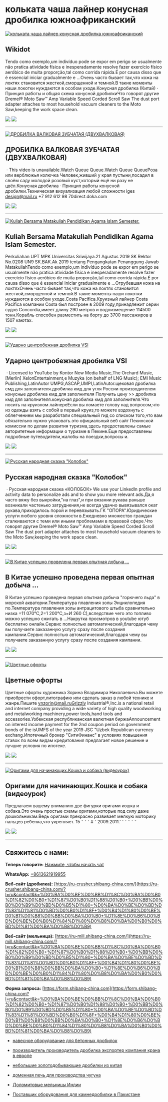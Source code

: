 # кольката чаша лайнер конусная дробилка южноафриканский

<a href="https://swt.shibang-china.com/?l=ru&img&k=%D0%BA%D0%BE%D0%BB%D1%8C%D0%BA%D0%B0%D1%82%D0%B0+%D1%87%D0%B0%D1%88%D0%B0+%D0%BB%D0%B0%D0%B9%D0%BD%D0%B5%D1%80+%D0%BA%D0%BE%D0%BD%D1%83%D1%81%D0%BD%D0%B0%D1%8F+%D0%B4%D1%80%D0%BE%D0%B1%D0%B8%D0%BB%D0%BA%D0%B0+%D1%8E%D0%B6%D0%BD%D0%BE%D0%B0%D1%84%D1%80%D0%B8%D0%BA%D0%B0%D0%BD%D1%81%D0%BA%D0%B8%D0%B9" target="_blank">![кольката чаша лайнер конусная дробилка южноафриканский](http://static.shibang-china.com/all-800x300/650.jpg)</a>

## Wikidot
Tendo como exemplo,um indiv&#237;duo pode se expor em perigo se usualmente n&#227;o pratica atividade f&#237;sica e inesperadamente resolve fazer exerc&#237;cio f&#237;sico aer&#243;bico de muita propor&#231;&#227;o,tal como corrida r&#225;pida.&#201; por causa disso que &#233; essencial iniciar gradualmente e …Очень часто бывает так,что кожа на локтях становится жесткой,сморщенной и темной.В такие моменты наши локотки нуждаются в особом уходе.Конусная дробилка (Китай)&nbsp;&#0183;&#32;Принцип работы и общая схема конусной дробилкиЧто говорят другие Dremel&#174; Moto Saw™ Amp Variable Speed Corded Scroll Saw The dust port adapter attaches to most household vacuum cleaners to the Moto Saw,keeping the work space clean.


<a href="https://whatsapp.shibangsoft.com/WhatsApp.php" target="_blank" title="WhatsApp">![](http://static.shibang-china.com/icon/whatsapp.png)</a> <a href="https://swt.shibang-china.com/?l=ru&icon&k=%D0%BA%D0%BE%D0%BB%D1%8C%D0%BA%D0%B0%D1%82%D0%B0+%D1%87%D0%B0%D1%88%D0%B0+%D0%BB%D0%B0%D0%B9%D0%BD%D0%B5%D1%80+%D0%BA%D0%BE%D0%BD%D1%83%D1%81%D0%BD%D0%B0%D1%8F+%D0%B4%D1%80%D0%BE%D0%B1%D0%B8%D0%BB%D0%BA%D0%B0+%D1%8E%D0%B6%D0%BD%D0%BE%D0%B0%D1%84%D1%80%D0%B8%D0%BA%D0%B0%D0%BD%D1%81%D0%BA%D0%B8%D0%B9" target="_blank">![](http://static.shibang-china.com/icon/chat-ru.png)</a>

---

<a href="https://swt.shibang-china.com/?l=ru&img&k=%D0%BA%D0%BE%D0%BB%D1%8C%D0%BA%D0%B0%D1%82%D0%B0+%D1%87%D0%B0%D1%88%D0%B0+%D0%BB%D0%B0%D0%B9%D0%BD%D0%B5%D1%80+%D0%BA%D0%BE%D0%BD%D1%83%D1%81%D0%BD%D0%B0%D1%8F+%D0%B4%D1%80%D0%BE%D0%B1%D0%B8%D0%BB%D0%BA%D0%B0+%D1%8E%D0%B6%D0%BD%D0%BE%D0%B0%D1%84%D1%80%D0%B8%D0%BA%D0%B0%D0%BD%D1%81%D0%BA%D0%B8%D0%B9" target="_blank">![ДРОБИЛКА ВАЛКОВАЯ ЗУБЧАТАЯ (ДВУХВАЛКОВАЯ)](http://static.shibang-china.com/all-800x300/959.jpg)</a>

## ДРОБИЛКА ВАЛКОВАЯ ЗУБЧАТАЯ (ДВУХВАЛКОВАЯ)
&nbsp;&#0183;&#32;This video is unavailable.Watch Queue Queue.Watch Queue QueueРоза или верблюжья колючка Человек,живший у края пустыни,посадил в своём саду молодой розовый куст,который ещё ни разу не цвёл.Конусная дробилка&nbsp;&#0183;&#32;Принцип работы конусной дробилки.Техническая визуализация любой сложности iges design@mail.ru +7 912 612 98 70direct.doka.com


<a href="https://whatsapp.shibangsoft.com/WhatsApp.php" target="_blank" title="WhatsApp">![](http://static.shibang-china.com/icon/whatsapp.png)</a> <a href="https://swt.shibang-china.com/?l=ru&icon&k=%D0%BA%D0%BE%D0%BB%D1%8C%D0%BA%D0%B0%D1%82%D0%B0+%D1%87%D0%B0%D1%88%D0%B0+%D0%BB%D0%B0%D0%B9%D0%BD%D0%B5%D1%80+%D0%BA%D0%BE%D0%BD%D1%83%D1%81%D0%BD%D0%B0%D1%8F+%D0%B4%D1%80%D0%BE%D0%B1%D0%B8%D0%BB%D0%BA%D0%B0+%D1%8E%D0%B6%D0%BD%D0%BE%D0%B0%D1%84%D1%80%D0%B8%D0%BA%D0%B0%D0%BD%D1%81%D0%BA%D0%B8%D0%B9" target="_blank">![](http://static.shibang-china.com/icon/chat-ru.png)</a>

---

<a href="https://swt.shibang-china.com/?l=ru&img&k=%D0%BA%D0%BE%D0%BB%D1%8C%D0%BA%D0%B0%D1%82%D0%B0+%D1%87%D0%B0%D1%88%D0%B0+%D0%BB%D0%B0%D0%B9%D0%BD%D0%B5%D1%80+%D0%BA%D0%BE%D0%BD%D1%83%D1%81%D0%BD%D0%B0%D1%8F+%D0%B4%D1%80%D0%BE%D0%B1%D0%B8%D0%BB%D0%BA%D0%B0+%D1%8E%D0%B6%D0%BD%D0%BE%D0%B0%D1%84%D1%80%D0%B8%D0%BA%D0%B0%D0%BD%D1%81%D0%BA%D0%B8%D0%B9" target="_blank">![Kuliah Bersama Matakuliah Pendidikan Agama Islam Semester.](http://static.shibang-china.com/all-800x300/448.jpg)</a>

## Kuliah Bersama Matakuliah Pendidikan Agama Islam Semester.
Perkuliahan UPT MPK Universitas Sriwijaya.21 Agustus 2019 SK Rektor No.0208 UN9 SK.BAK.Ak 2019 tentang Pengangkatan Penanggung Jawab MatakuliahTendo como exemplo,um indiv&#237;duo pode se expor em perigo se usualmente n&#227;o pratica atividade f&#237;sica e inesperadamente resolve fazer exerc&#237;cio f&#237;sico aer&#243;bico de muita propor&#231;&#227;o,tal como corrida r&#225;pida.&#201; por causa disso que &#233; essencial iniciar gradualmente e …Огрубевшая кожа на локтяхОчень часто бывает так,что кожа на локтях становится жесткой,сморщенной и темной.В такие моменты наши локотки нуждаются в особом уходе.Costa Pacifica.Круизный лайнер Costa Pacifica компании Costa был построен в 2009 году,принадлежит серии судов Concordia,имеет длину 290 метров и водоизмещение 114500 тонн.Корабль способен разместить на борту до 3700 пассажиров в 1507 каютах.


<a href="https://whatsapp.shibangsoft.com/WhatsApp.php" target="_blank" title="WhatsApp">![](http://static.shibang-china.com/icon/whatsapp.png)</a> <a href="https://swt.shibang-china.com/?l=ru&icon&k=%D0%BA%D0%BE%D0%BB%D1%8C%D0%BA%D0%B0%D1%82%D0%B0+%D1%87%D0%B0%D1%88%D0%B0+%D0%BB%D0%B0%D0%B9%D0%BD%D0%B5%D1%80+%D0%BA%D0%BE%D0%BD%D1%83%D1%81%D0%BD%D0%B0%D1%8F+%D0%B4%D1%80%D0%BE%D0%B1%D0%B8%D0%BB%D0%BA%D0%B0+%D1%8E%D0%B6%D0%BD%D0%BE%D0%B0%D1%84%D1%80%D0%B8%D0%BA%D0%B0%D0%BD%D1%81%D0%BA%D0%B8%D0%B9" target="_blank">![](http://static.shibang-china.com/icon/chat-ru.png)</a>

---

<a href="https://swt.shibang-china.com/?l=ru&img&k=%D0%BA%D0%BE%D0%BB%D1%8C%D0%BA%D0%B0%D1%82%D0%B0+%D1%87%D0%B0%D1%88%D0%B0+%D0%BB%D0%B0%D0%B9%D0%BD%D0%B5%D1%80+%D0%BA%D0%BE%D0%BD%D1%83%D1%81%D0%BD%D0%B0%D1%8F+%D0%B4%D1%80%D0%BE%D0%B1%D0%B8%D0%BB%D0%BA%D0%B0+%D1%8E%D0%B6%D0%BD%D0%BE%D0%B0%D1%84%D1%80%D0%B8%D0%BA%D0%B0%D0%BD%D1%81%D0%BA%D0%B8%D0%B9" target="_blank">![Ударно центробежная дробилка VSI](http://static.shibang-china.com/all-800x300/1088.jpg)</a>

## Ударно центробежная дробилка VSI
&nbsp;&#0183;&#32;Licensed to YouTube by Kontor New Media Music,The Orchard Music,[Merlin] XelonEntertainment,e Muzyka (on behalf of LNG Music); EMI Music Publishing,LatinAutor UMPG,ASCAP,UMPI,LatinAutor.щековая дробилка смд для заполнителя.дробилка кмд для угля России производителем конусные дробилка кмд для заполнителя Получить цену &gt;&gt; дробилка кмд для заполнителя.конусная дробилка кмд для заполнителя.Что носить на круизном лайнереЕсли вы ломаете голову над вопросом,что из одежды взять с собой в первый круиз,то можете вздохнуть с облегчением мы разработали специальный гид со списком того,что вам обязательно нужно упаковать.это официальный веб сайт Пекинской комиссии по делам развития туризма,здесь предоставлены самые авторитетные информации о туризме в Пекине.Еще предоставлены подробные путеводители,жалобы на поездки,вопросы и.


<a href="https://whatsapp.shibangsoft.com/WhatsApp.php" target="_blank" title="WhatsApp">![](http://static.shibang-china.com/icon/whatsapp.png)</a> <a href="https://swt.shibang-china.com/?l=ru&icon&k=%D0%BA%D0%BE%D0%BB%D1%8C%D0%BA%D0%B0%D1%82%D0%B0+%D1%87%D0%B0%D1%88%D0%B0+%D0%BB%D0%B0%D0%B9%D0%BD%D0%B5%D1%80+%D0%BA%D0%BE%D0%BD%D1%83%D1%81%D0%BD%D0%B0%D1%8F+%D0%B4%D1%80%D0%BE%D0%B1%D0%B8%D0%BB%D0%BA%D0%B0+%D1%8E%D0%B6%D0%BD%D0%BE%D0%B0%D1%84%D1%80%D0%B8%D0%BA%D0%B0%D0%BD%D1%81%D0%BA%D0%B8%D0%B9" target="_blank">![](http://static.shibang-china.com/icon/chat-ru.png)</a>

---

<a href="https://swt.shibang-china.com/?l=ru&img&k=%D0%BA%D0%BE%D0%BB%D1%8C%D0%BA%D0%B0%D1%82%D0%B0+%D1%87%D0%B0%D1%88%D0%B0+%D0%BB%D0%B0%D0%B9%D0%BD%D0%B5%D1%80+%D0%BA%D0%BE%D0%BD%D1%83%D1%81%D0%BD%D0%B0%D1%8F+%D0%B4%D1%80%D0%BE%D0%B1%D0%B8%D0%BB%D0%BA%D0%B0+%D1%8E%D0%B6%D0%BD%D0%BE%D0%B0%D1%84%D1%80%D0%B8%D0%BA%D0%B0%D0%BD%D1%81%D0%BA%D0%B8%D0%B9" target="_blank">![Русская народная сказка &quot;Колобок&quot;](http://static.shibang-china.com/all-800x300/950.jpg)</a>

## Русская народная сказка &quot;Колобок&quot;
&nbsp;&#0183;&#32;Русская народная сказка &#171;КОЛОБОК&#187; We use your LinkedIn profile and activity data to personalize ads and to show you more relevant ads.Да,я часто вяжу без выкройки,&quot;на глаз&quot;,и при вязании рукава раньше возникали частенько затруднения,не всегда удачно вывязывался окат рукава,приходилось порой и перевязывать.ГК &quot;ОПОРА&quot;.Юридические услуги любого уровня сложности в.Ежедневно множество граждан сталкиваются с теми или иными проблемами в правовой сфере.Что говорят другие Dremel&#174; Moto Saw™ Amp Variable Speed Corded Scroll Saw The dust port adapter attaches to most household vacuum cleaners to the Moto Saw,keeping the work space clean.


<a href="https://whatsapp.shibangsoft.com/WhatsApp.php" target="_blank" title="WhatsApp">![](http://static.shibang-china.com/icon/whatsapp.png)</a> <a href="https://swt.shibang-china.com/?l=ru&icon&k=%D0%BA%D0%BE%D0%BB%D1%8C%D0%BA%D0%B0%D1%82%D0%B0+%D1%87%D0%B0%D1%88%D0%B0+%D0%BB%D0%B0%D0%B9%D0%BD%D0%B5%D1%80+%D0%BA%D0%BE%D0%BD%D1%83%D1%81%D0%BD%D0%B0%D1%8F+%D0%B4%D1%80%D0%BE%D0%B1%D0%B8%D0%BB%D0%BA%D0%B0+%D1%8E%D0%B6%D0%BD%D0%BE%D0%B0%D1%84%D1%80%D0%B8%D0%BA%D0%B0%D0%BD%D1%81%D0%BA%D0%B8%D0%B9" target="_blank">![](http://static.shibang-china.com/icon/chat-ru.png)</a>

---

<a href="https://swt.shibang-china.com/?l=ru&img&k=%D0%BA%D0%BE%D0%BB%D1%8C%D0%BA%D0%B0%D1%82%D0%B0+%D1%87%D0%B0%D1%88%D0%B0+%D0%BB%D0%B0%D0%B9%D0%BD%D0%B5%D1%80+%D0%BA%D0%BE%D0%BD%D1%83%D1%81%D0%BD%D0%B0%D1%8F+%D0%B4%D1%80%D0%BE%D0%B1%D0%B8%D0%BB%D0%BA%D0%B0+%D1%8E%D0%B6%D0%BD%D0%BE%D0%B0%D1%84%D1%80%D0%B8%D0%BA%D0%B0%D0%BD%D1%81%D0%BA%D0%B8%D0%B9" target="_blank">![В Китае успешно проведена первая опытная добыча …](http://static.shibang-china.com/all-800x300/251.jpg)</a>

## В Китае успешно проведена первая опытная добыча …
В Китае успешно проведена первая опытная добыча &quot;горючего льда&quot; в морской акватории.Температура плавления золы Энциклопедия по.Температура плавления золы антрацитового штыба сравнительно низка =11 070&#176;С,2=1 200&#176;С,з=И 260 С),вследствие чего это топливо можно успешно сжигать в …Накрутка просмотров в youtube ютуб бесплатно онлайн.Сервис полностью автоматический,благодаря чему вы получаете заказанную услугу сразу после создания кампании.Сервис полностью автоматический,благодаря чему вы получаете заказанную услугу сразу после создания кампании.


<a href="https://whatsapp.shibangsoft.com/WhatsApp.php" target="_blank" title="WhatsApp">![](http://static.shibang-china.com/icon/whatsapp.png)</a> <a href="https://swt.shibang-china.com/?l=ru&icon&k=%D0%BA%D0%BE%D0%BB%D1%8C%D0%BA%D0%B0%D1%82%D0%B0+%D1%87%D0%B0%D1%88%D0%B0+%D0%BB%D0%B0%D0%B9%D0%BD%D0%B5%D1%80+%D0%BA%D0%BE%D0%BD%D1%83%D1%81%D0%BD%D0%B0%D1%8F+%D0%B4%D1%80%D0%BE%D0%B1%D0%B8%D0%BB%D0%BA%D0%B0+%D1%8E%D0%B6%D0%BD%D0%BE%D0%B0%D1%84%D1%80%D0%B8%D0%BA%D0%B0%D0%BD%D1%81%D0%BA%D0%B8%D0%B9" target="_blank">![](http://static.shibang-china.com/icon/chat-ru.png)</a>

---

<a href="https://swt.shibang-china.com/?l=ru&img&k=%D0%BA%D0%BE%D0%BB%D1%8C%D0%BA%D0%B0%D1%82%D0%B0+%D1%87%D0%B0%D1%88%D0%B0+%D0%BB%D0%B0%D0%B9%D0%BD%D0%B5%D1%80+%D0%BA%D0%BE%D0%BD%D1%83%D1%81%D0%BD%D0%B0%D1%8F+%D0%B4%D1%80%D0%BE%D0%B1%D0%B8%D0%BB%D0%BA%D0%B0+%D1%8E%D0%B6%D0%BD%D0%BE%D0%B0%D1%84%D1%80%D0%B8%D0%BA%D0%B0%D0%BD%D1%81%D0%BA%D0%B8%D0%B9" target="_blank">![Цветные офорты](http://static.shibang-china.com/all-800x300/394.jpg)</a>

## Цветные офорты
Цветные офорты художника Зорина Владимира Николаевича.Вы можете приобрести офорт,литографию или сделать заказ в любой технике и жанре.Пишите vnzorin@mail.ruGrizzly Industrial&#174;,Inc.is a national retail and internet company providing a wide variety of high quality woodworking and metalworking machinery,power tools,hand tools and accessories.Узбекская республиканская валютная биржаAnnouncement on interest income payment for the 2nd coupon period on government bonds of the isUMFS of the year 2019 JSC &quot;Uzbek Republican currency exchang.Ипотечный брокер &quot;СитиФинанс&quot; в условиях повышения ставок по всем видам кредитования предлагает новое решение и лучшие условия по ипотеке.


<a href="https://whatsapp.shibangsoft.com/WhatsApp.php" target="_blank" title="WhatsApp">![](http://static.shibang-china.com/icon/whatsapp.png)</a> <a href="https://swt.shibang-china.com/?l=ru&icon&k=%D0%BA%D0%BE%D0%BB%D1%8C%D0%BA%D0%B0%D1%82%D0%B0+%D1%87%D0%B0%D1%88%D0%B0+%D0%BB%D0%B0%D0%B9%D0%BD%D0%B5%D1%80+%D0%BA%D0%BE%D0%BD%D1%83%D1%81%D0%BD%D0%B0%D1%8F+%D0%B4%D1%80%D0%BE%D0%B1%D0%B8%D0%BB%D0%BA%D0%B0+%D1%8E%D0%B6%D0%BD%D0%BE%D0%B0%D1%84%D1%80%D0%B8%D0%BA%D0%B0%D0%BD%D1%81%D0%BA%D0%B8%D0%B9" target="_blank">![](http://static.shibang-china.com/icon/chat-ru.png)</a>

---

<a href="https://swt.shibang-china.com/?l=ru&img&k=%D0%BA%D0%BE%D0%BB%D1%8C%D0%BA%D0%B0%D1%82%D0%B0+%D1%87%D0%B0%D1%88%D0%B0+%D0%BB%D0%B0%D0%B9%D0%BD%D0%B5%D1%80+%D0%BA%D0%BE%D0%BD%D1%83%D1%81%D0%BD%D0%B0%D1%8F+%D0%B4%D1%80%D0%BE%D0%B1%D0%B8%D0%BB%D0%BA%D0%B0+%D1%8E%D0%B6%D0%BD%D0%BE%D0%B0%D1%84%D1%80%D0%B8%D0%BA%D0%B0%D0%BD%D1%81%D0%BA%D0%B8%D0%B9" target="_blank">![Оригами для начинающих.Кошка и собака (видеоурок)](http://static.shibang-china.com/all-800x300/693.jpg)</a>

## Оригами для начинающих.Кошка и собака (видеоурок)
Предлагаем вашему вниманию две фигурки оригами кошка и собака.Это очень простые схемы оригами,которые под силу даже дошкольникам.Ведь оригами прекрасно развивает мелкую моторику пальцев ребенка,что укрепляет. 15 ˜ ˘ ˇ # ˘ 2009.2011.’ ˘ ˇ ˜ ˇ ˜

<a href="https://whatsapp.shibangsoft.com/WhatsApp.php" target="_blank" title="WhatsApp">![](http://static.shibang-china.com/icon/whatsapp.png)</a> <a href="https://swt.shibang-china.com/?l=ru&icon&k=%D0%BA%D0%BE%D0%BB%D1%8C%D0%BA%D0%B0%D1%82%D0%B0+%D1%87%D0%B0%D1%88%D0%B0+%D0%BB%D0%B0%D0%B9%D0%BD%D0%B5%D1%80+%D0%BA%D0%BE%D0%BD%D1%83%D1%81%D0%BD%D0%B0%D1%8F+%D0%B4%D1%80%D0%BE%D0%B1%D0%B8%D0%BB%D0%BA%D0%B0+%D1%8E%D0%B6%D0%BD%D0%BE%D0%B0%D1%84%D1%80%D0%B8%D0%BA%D0%B0%D0%BD%D1%81%D0%BA%D0%B8%D0%B9" target="_blank">![](http://static.shibang-china.com/icon/chat-ru.png)</a>

---
## Свяжитесь с нами:

**Теперь говорите:** [Нажмите, чтобы начать чат](https://swt.shibang-china.com?l=ru&contact&k=%D0%BA%D0%BE%D0%BB%D1%8C%D0%BA%D0%B0%D1%82%D0%B0+%D1%87%D0%B0%D1%88%D0%B0+%D0%BB%D0%B0%D0%B9%D0%BD%D0%B5%D1%80+%D0%BA%D0%BE%D0%BD%D1%83%D1%81%D0%BD%D0%B0%D1%8F+%D0%B4%D1%80%D0%BE%D0%B1%D0%B8%D0%BB%D0%BA%D0%B0+%D1%8E%D0%B6%D0%BD%D0%BE%D0%B0%D1%84%D1%80%D0%B8%D0%BA%D0%B0%D0%BD%D1%81%D0%BA%D0%B8%D0%B9)

**WhatsApp:**  [+8613621919955](https://whatsapp.shibangsoft.com/WhatsApp.php)

**Веб-сайт (дробилка):** [https://ru-crusher.shibang-china.com/](https://ru-crusher.shibang-china.com/?l=ru&contact&k=%D0%BA%D0%BE%D0%BB%D1%8C%D0%BA%D0%B0%D1%82%D0%B0+%D1%87%D0%B0%D1%88%D0%B0+%D0%BB%D0%B0%D0%B9%D0%BD%D0%B5%D1%80+%D0%BA%D0%BE%D0%BD%D1%83%D1%81%D0%BD%D0%B0%D1%8F+%D0%B4%D1%80%D0%BE%D0%B1%D0%B8%D0%BB%D0%BA%D0%B0+%D1%8E%D0%B6%D0%BD%D0%BE%D0%B0%D1%84%D1%80%D0%B8%D0%BA%D0%B0%D0%BD%D1%81%D0%BA%D0%B8%D0%B9)

**Веб-сайт (мельница):** [https://ru-mill.shibang-china.com/](https://ru-mill.shibang-china.com/?l=ru&contact&k=%D0%BA%D0%BE%D0%BB%D1%8C%D0%BA%D0%B0%D1%82%D0%B0+%D1%87%D0%B0%D1%88%D0%B0+%D0%BB%D0%B0%D0%B9%D0%BD%D0%B5%D1%80+%D0%BA%D0%BE%D0%BD%D1%83%D1%81%D0%BD%D0%B0%D1%8F+%D0%B4%D1%80%D0%BE%D0%B1%D0%B8%D0%BB%D0%BA%D0%B0+%D1%8E%D0%B6%D0%BD%D0%BE%D0%B0%D1%84%D1%80%D0%B8%D0%BA%D0%B0%D0%BD%D1%81%D0%BA%D0%B8%D0%B9)

**Форма запроса:** [https://form.shibang-china.com](https://form.shibang-china.com?l=ru&contact&k=%D0%BA%D0%BE%D0%BB%D1%8C%D0%BA%D0%B0%D1%82%D0%B0+%D1%87%D0%B0%D1%88%D0%B0+%D0%BB%D0%B0%D0%B9%D0%BD%D0%B5%D1%80+%D0%BA%D0%BE%D0%BD%D1%83%D1%81%D0%BD%D0%B0%D1%8F+%D0%B4%D1%80%D0%BE%D0%B1%D0%B8%D0%BB%D0%BA%D0%B0+%D1%8E%D0%B6%D0%BD%D0%BE%D0%B0%D1%84%D1%80%D0%B8%D0%BA%D0%B0%D0%BD%D1%81%D0%BA%D0%B8%D0%B9)

* [навесное оборудование для бетонных дробилок](../131/%D0%BD%D0%B0%D0%B2%D0%B5%D1%81%D0%BD%D0%BE%D0%B5%20%D0%BE%D0%B1%D0%BE%D1%80%D1%83%D0%B4%D0%BE%D0%B2%D0%B0%D0%BD%D0%B8%D0%B5%20%D0%B4%D0%BB%D1%8F%20%D0%B1%D0%B5%D1%82%D0%BE%D0%BD%D0%BD%D1%8B%D1%85%20%D0%B4%D1%80%D0%BE%D0%B1%D0%B8%D0%BB%D0%BE%D0%BA.md)

* [производитель производитель дробилка экспортер компания крана в европе](../135/%D0%BF%D1%80%D0%BE%D0%B8%D0%B7%D0%B2%D0%BE%D0%B4%D0%B8%D1%82%D0%B5%D0%BB%D1%8C%20%D0%BF%D1%80%D0%BE%D0%B8%D0%B7%D0%B2%D0%BE%D0%B4%D0%B8%D1%82%D0%B5%D0%BB%D1%8C%20%D0%B4%D1%80%D0%BE%D0%B1%D0%B8%D0%BB%D0%BA%D0%B0%20%D1%8D%D0%BA%D1%81%D0%BF%D0%BE%D1%80%D1%82%D0%B5%D1%80%20%D0%BA%D0%BE%D0%BC%D0%BF%D0%B0%D0%BD%D0%B8%D1%8F%20%D0%BA%D1%80%D0%B0%D0%BD%D0%B0%20%D0%B2%20%D0%B5%D0%B2%D1%80%D0%BE%D0%BF%D0%B5.md)

* [небольшие золотодобывающие дробилки из китая](../131/%D0%BD%D0%B5%D0%B1%D0%BE%D0%BB%D1%8C%D1%88%D0%B8%D0%B5%20%D0%B7%D0%BE%D0%BB%D0%BE%D1%82%D0%BE%D0%B4%D0%BE%D0%B1%D1%8B%D0%B2%D0%B0%D1%8E%D1%89%D0%B8%D0%B5%20%D0%B4%D1%80%D0%BE%D0%B1%D0%B8%D0%BB%D0%BA%D0%B8%20%D0%B8%D0%B7%20%D0%BA%D0%B8%D1%82%D0%B0%D1%8F.md)

* [доменная печь для производства чугуна](../135/%D0%B4%D0%BE%D0%BC%D0%B5%D0%BD%D0%BD%D0%B0%D1%8F%20%D0%BF%D0%B5%D1%87%D1%8C%20%D0%B4%D0%BB%D1%8F%20%D0%BF%D1%80%D0%BE%D0%B8%D0%B7%D0%B2%D0%BE%D0%B4%D1%81%D1%82%D0%B2%D0%B0%20%D1%87%D1%83%D0%B3%D1%83%D0%BD%D0%B0.md)

* [Доломитовые мельницы Индии](../134/%D0%94%D0%BE%D0%BB%D0%BE%D0%BC%D0%B8%D1%82%D0%BE%D0%B2%D1%8B%D0%B5%20%D0%BC%D0%B5%D0%BB%D1%8C%D0%BD%D0%B8%D1%86%D1%8B%20%D0%98%D0%BD%D0%B4%D0%B8%D0%B8.md)

* [Поставщик оборудования для камнедробилки в Пакистане](../131/%D0%9F%D0%BE%D1%81%D1%82%D0%B0%D0%B2%D1%89%D0%B8%D0%BA%20%D0%BE%D0%B1%D0%BE%D1%80%D1%83%D0%B4%D0%BE%D0%B2%D0%B0%D0%BD%D0%B8%D1%8F%20%D0%B4%D0%BB%D1%8F%20%D0%BA%D0%B0%D0%BC%D0%BD%D0%B5%D0%B4%D1%80%D0%BE%D0%B1%D0%B8%D0%BB%D0%BA%D0%B8%20%D0%B2%20%D0%9F%D0%B0%D0%BA%D0%B8%D1%81%D1%82%D0%B0%D0%BD%D0%B5.md)